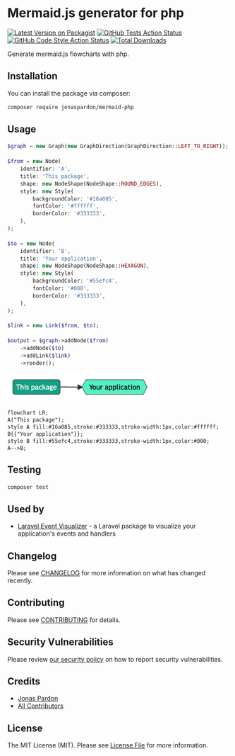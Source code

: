 # Mermaid.js generator for php

[![Latest Version on Packagist](https://img.shields.io/packagist/v/jonaspardon/mermaid-php.svg?style=flat-square)](https://packagist.org/packages/jonaspardon/mermaid-php)
[![GitHub Tests Action Status](https://img.shields.io/github/workflow/status/jonaspardon/mermaid-php/run-tests?label=tests)](https://github.com/jonaspardon/mermaid-php/actions?query=workflow%3Arun-tests+branch%3Amain)
[![GitHub Code Style Action Status](https://img.shields.io/github/workflow/status/jonaspardon/mermaid-php/Check%20&%20fix%20styling?label=code%20style)](https://github.com/jonaspardon/mermaid-php/actions?query=workflow%3A"Check+%26+fix+styling"+branch%3Amain)
[![Total Downloads](https://img.shields.io/packagist/dt/jonaspardon/mermaid-php.svg?style=flat-square)](https://packagist.org/packages/jonaspardon/mermaid-php)

Generate mermaid.js flowcharts with php.

## Installation

You can install the package via composer:

```bash
composer require jonaspardon/mermaid-php
```

## Usage

```php
$graph = new Graph(new GraphDirection(GraphDirection::LEFT_TO_RIGHT));

$from = new Node(
    identifier: 'A',
    title: 'This package',
    shape: new NodeShape(NodeShape::ROUND_EDGES),
    style: new Style(
        backgroundColor: '#16a085',
        fontColor: '#ffffff',
        borderColor: '#333333',
    ),
);

$to = new Node(
    identifier: 'B',
    title: 'Your application',
    shape: new NodeShape(NodeShape::HEXAGON),
    style: new Style(
        backgroundColor: '#55efc4',
        fontColor: '#000',
        borderColor: '#333333',
    ),
);

$link = new Link($from, $to);

$output = $graph->addNode($from)
    ->addNode($to)
    ->addLink($link)
    ->render();
```

<img src="./example.png" />

```
flowchart LR;
A("This package");
style A fill:#16a085,stroke:#333333,stroke-width:1px,color:#ffffff;
B{{"Your application"}};
style B fill:#55efc4,stroke:#333333,stroke-width:1px,color:#000;
A-->B;
```

## Testing

```bash
composer test
```

## Used by

- [Laravel Event Visualizer](https://github.com/JonasPardon/laravel-event-visualizer) -  a Laravel package to visualize your application's events and handlers

## Changelog

Please see [CHANGELOG](CHANGELOG.md) for more information on what has changed recently.

## Contributing

Please see [CONTRIBUTING](https://github.com/spatie/.github/blob/main/CONTRIBUTING.md) for details.

## Security Vulnerabilities

Please review [our security policy](../../security/policy) on how to report security vulnerabilities.

## Credits

- [Jonas Pardon](https://github.com/JonasPardon)
- [All Contributors](../../contributors)

## License

The MIT License (MIT). Please see [License File](LICENSE.md) for more information.
